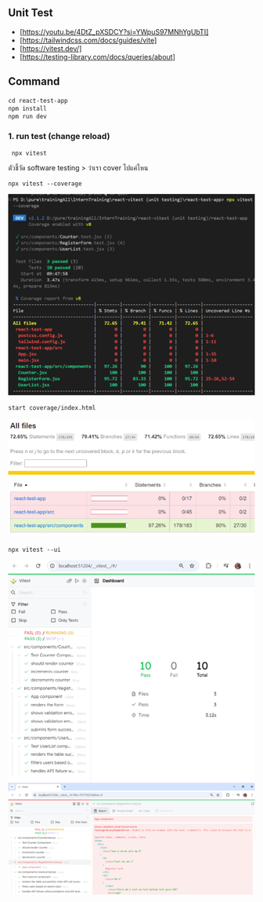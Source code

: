 ## Unit Test

- [https://youtu.be/4DtZ_pXSDCY?si=YWpuS97MNhYgUbTI]
- [https://tailwindcss.com/docs/guides/vite]
- [https://vitest.dev/]
- [https://testing-library.com/docs/queries/about]

## Command

    cd react-test-app
    npm install
    npm run dev

### 1. run test (change reload)

```
 npx vitest
```

ตัวชี้วัด software testing > ว่าเรา cover ไปแค่ไหน

```
npx vitest --coverage
```

![alt text](image-1.png)

```
start coverage/index.html
```

![alt text](image.png)

```
npx vitest --ui
```

![alt text](image-2.png)
![alt text](image-3.png)
